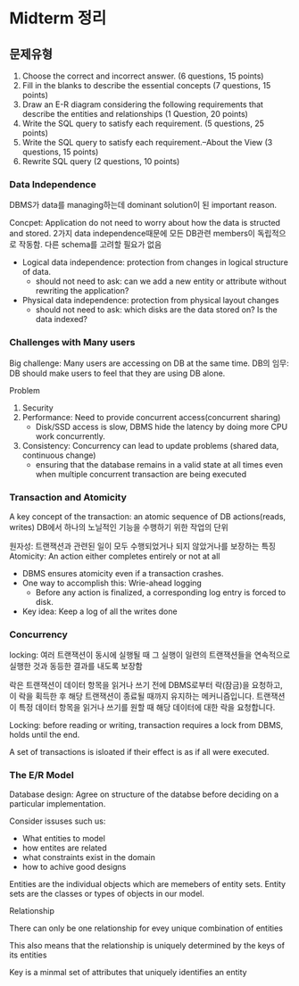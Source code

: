  # Midterm 정리
 
 ## 문제유형

 1) Choose the correct and incorrect answer. (6 questions, 15 points)
 2) Fill in the blanks to describe the essential concepts (7 questions, 15 points)
 3) Draw an E-R diagram considering the following requirements that describe the entities and relationships (1 Question, 20 points)
 4) Write the SQL query to satisfy each requirement. (5 questions, 25 points)
 5) Write the SQL query to satisfy each requirement.–About the View (3 questions, 15 points)
 6) Rewrite SQL query (2 questions, 10 points)



### Data Independence

DBMS가 data를 managing하는데 dominant solution이 된 important reason.

Concpet: Application do not need to worry about how the data is structed and stored.
2가지 data independence때문에 모든 DB관련 members이 독립적으로 작동함. 다른 schema를 고려할 필요가 없음

* Logical data independence: protection from changes in logical structure of data.
    * should not need to ask: can we add a new entity or attribute without rewriting the application?
* Physical data independence: protection from physical layout changes
    * should not need to ask: which disks are the data stored on? Is the data indexed?


### Challenges with Many users

Big challenge: Many users are accessing on DB at the same time.
DB의 임무: DB should make users to feel that they are using DB alone.

Problem

1. Security
2. Performance: Need to provide concurrent access(concurrent sharing)
    * Disk/SSD access is slow, DBMS hide the latency by doing more CPU work concurrently.
3. Consistency: Concurrency can lead to update problems (shared data, continuous change)
    * ensuring that the database remains in a valid state at all times even when multiple concurrent transaction are being executed

### Transaction and Atomicity

A key concept of the transaction: an atomic sequence of DB actions(reads, writes)
DB에서 하나의 노닐적인 기능을 수행하기 위한 작업의 단위

원자성: 트랜잭션과 관련된 일이 모두 수행되었거나 되지 않았거나를 보장하는 특징
Atomicity: An action either completes entirely or not at all

* DBMS ensures atomicity even if a transaction crashes.
* One way to accomplish this: Wrie-ahead logging
    * Before any action is finalized, a corresponding log entry is forced to disk.
* Key idea: Keep a log of all the writes done


### Concurrency 

locking: 여러 트랜잭션이 동시에 실행될 때 그 실행이 일련의 트랜잭션들을 연속적으로 실행한 것과 동등한 결과를 내도록 보장함

락은 트랜잭션이 데이터 항목을 읽거나 쓰기 전에 DBMS로부터 락(잠금)을 요청하고, 이 락을 획득한 후 해당 트랜잭션이 종료될 때까지 유지하는 메커니즘입니다.
트랜잭션이 특정 데이터 항목을 읽거나 쓰기를 원할 때 해당 데이터에 대한 락을 요청합니다.

Locking: before reading or writing, transaction requires a lock from DBMS, holds until the end.

A set of transactions is isloated if their effect is as if all were executed.

### The E/R Model

Database design: Agree on structure of the databse before deciding on a particular implementation.

Consider issuses such us:
* What entities to model
* how entites are related
* what constraints exist in the domain
* how to achive good designs

Entities are the individual objects which are memebers of entity sets.
Entity sets are the classes or types of objects in our model.
<br>

Relationship

There can only be one relationship for evey unique combination of entities

This also means  that the relationship is uniquely determined by the keys of its entities 


Key is a minmal set of attributes that uniquely identifies an entity



### 